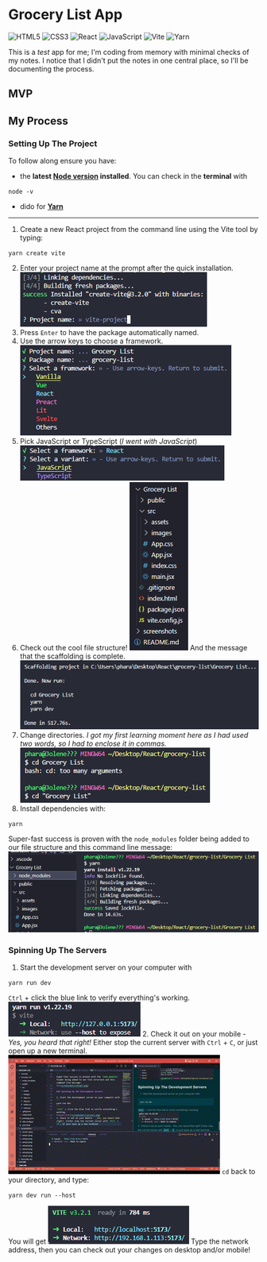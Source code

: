 # Grocery List App

<p>
   <img src="https://img.shields.io/badge/HTML5-E34F26.svg?style=for-the-badge&logo=HTML5&logoColor=white" title="HTML5" alt="HTML5">
   <img src="https://img.shields.io/badge/CSS3-1572B6.svg?style=for-the-badge&logo=CSS3&logoColor=white" title="CSS3" alt="CSS3">
   <img src="https://img.shields.io/badge/React-61DAFB.svg?style=for-the-badge&logo=React&logoColor=black" title="React" alt="React">
   <img src="https://img.shields.io/badge/JavaScript-F7DF1E.svg?style=for-the-badge&logo=JavaScript&logoColor=black" title="JavaScript" alt="JavaScript">
   <img src="https://img.shields.io/badge/Vite-646CFF.svg?style=for-the-badge&logo=Vite&logoColor=white" title="Vite" alt="Vite">
   <img src="https://img.shields.io/badge/Yarn-2C8EBB.svg?style=for-the-badge&logo=Yarn&logoColor=white" title="Yarn" alt="Yarn">
</p>

This is a _test_ app for me; I'm coding from memory with minimal checks of my notes. I notice that I didn't put the notes in one central place, so I'll be documenting the process.

## MVP

## My Process

### Setting Up The Project

To follow along ensure you have:

- the **latest [Node version](https://nodejs.org/en/) installed**. You can check in the **terminal** with

```
node -v
```

- dido for **[Yarn](https://www.digitalocean.com/community/tutorials/how-to-install-and-use-the-yarn-package-manager-for-node-js)**

<hr>

1. Create a new React project from the command line using the Vite tool by typing:

```
yarn create vite
```
2. Enter your project name at the prompt after the quick installation.
![Installation with project name prompt](screenshots\setup1.png)
3. Press `Enter` to have the package automatically named.
4. Use the arrow keys to choose a framework.
![React project selected](screenshots\setup2.png)
5. Pick JavaScript or TypeScript (_I went with JavaScript_)
![JavaScript chosen](screenshots\setup3.png)
6. Check out the cool file structure!
![file structure](screenshots\setup4.png)
And the message that the scaffolding is complete.
![complete message](screenshots\setup5.png)
7. Change directories. _I got my first learning moment here as I had used two words, so I had to enclose it in commas._
![correct way to cd with whitespace](screenshots\setup6.png)
7. Install dependencies with:
```
yarn
```
Super-fast success is proven with the `node_modules` folder being added to our file structure and this command line message:
![](screenshots\setup7.png)

### Spinning Up The Servers

1. Start the development server on your computer with
```
yarn run dev
```
`Ctrl` + click the blue link to verify everything's working.
![Hyperlink](screenshots\server1.png)
2. Check it out on your mobile - _Yes, you heard that right!_ Either stop the current server with `Ctrl` + `C`, or just open up a new terminal.
![opening a new terminal](screenshots\server2.gif)
`cd` back to your directory, and type:
```
yarn dev run --host
```
You will get 
![server options](screenshots\server3.png)
Type the network address, then you can check out your changes on desktop and/or mobile!

